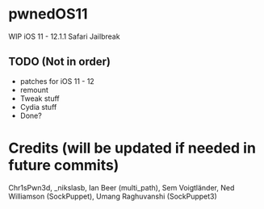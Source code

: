 # pwnedOS11
WIP iOS 11 - 12.1.1 Safari Jailbreak

## TODO (Not in order)

- patches for iOS 11 - 12
- remount
- Tweak stuff
- Cydia stuff
- Done?

# Credits (will be updated if needed in future commits)
Chr1sPwn3d, _nikslasb, Ian Beer (multi_path), Sem Voigtländer, Ned Williamson (SockPuppet), Umang Raghuvanshi (SockPuppet3)
